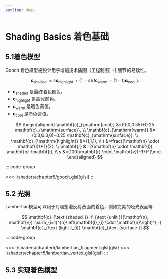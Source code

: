 ```yaml
---
outline: deep
---
```

# Shading Basics 着色基础

<script setup>
import Gooch from './components/Gooch.vue'
import Lambertian from './components/Lambertian.vue'
</script>

## 5.1着色模型
Gooch 着色模型被设计用于增加技术插图（工程制图）中细节的易读性。

$$
\mathbf{c}_{\text {shaded }}=s \mathbf{c}_{\text {highlight }}+(1-s)\left(t \mathbf{c}_{\text {warm }}+(1-t) \mathbf{c}_{\text {cool }}\right).
$$
- $\mathbf{c}_{\text{shaded}}$ 是最终着色颜色。
- $\mathbf{c}_{\text{highlight}}$ 是高光颜色。
- $\mathbf{c}_{\text{warm}}$ 是暖色调值。
- $\mathbf{c}_{\text{cool}}$ 是冷色调值。

$$
\begin{aligned} \mathbf{c}_{\mathrm{cool}} &=(0,0,0.55)+0.25 \mathbf{c}_{\mathrm{surface}}, \\ \mathbf{c}_{\mathrm{warm}} &=(0.3,0.3,0)+0.25 \mathbf{c}_{\mathrm{surface}}, \\ \mathbf{c}_{\mathrm{highlight}} &=(1,1,1), \\ t &=\frac{(\mathbf{n} \cdot \mathbf{l})+1}{2}, \\ \mathbf{r} &=2(\mathbf{n} \cdot \mathbf{l}) \mathbf{n}-\mathbf{l}, \\ s &=(100(\mathbf{r} \cdot \mathbf{v})-97)^{\mp} . \end{aligned}
$$

::: code-group
<!-- 文件名默认用作标题 -->
<<< ./shaders/chapter5/gooch.glsl{glsl}
:::

<Gooch />

## 5.2 光照

Lambertian模型可以用于对理想漫反射表面的着色，例如完美的哑光表面等

$$
\mathbf{c}_{\text {shaded }}=f_{\text {unlit }}(\mathbf{n}, \mathbf{v})+\sum_{i=1}^{n}\left(\mathbf{l}_{i} \cdot \mathbf{n}\right)^{+} \mathbf{c}_{\text {light }_{i}} \mathbf{c}_{\text {surface }}
$$

::: code-group
<!-- 文件名默认用作标题 -->
<<< ./shaders/chapter5/lambertian_fragment.glsl{glsl}
<<< ./shaders/chapter5/lambertian_vertex.glsl{glsl}
:::

<Lambertian />


## 5.3 实现着色模型
